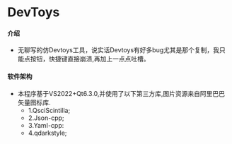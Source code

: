 # DevToys

#### 介绍
- 无聊写的仿Devtoys工具，说实话Devtoys有好多bug尤其是那个复制，我只能点按钮，快捷键直接崩溃,再加上一点点吐槽。

#### 软件架构
- 本程序基于VS2022+Qt6.3.0,并使用了以下第三方库,图片资源来自阿里巴巴矢量图标库.
  - 1.QsciScintilla;
  - 2.Json-cpp;
  - 3.YamI-cpp:
  - 4.qdarkstyle;

